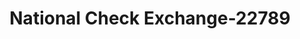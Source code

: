 ---
f_zip-code: 15116
f_state-code: PA
title: National Check Exchange-22789
f_phone: 412-781-9269
f_city-only: Glenshaw
f_address: 800 Butler Street Glenshaw
f_location-unique-id: '22789'
slug: national-check-exchange-22789
updated-on: '2024-05-30T13:46:58.046Z'
created-on: '2024-05-30T13:36:59.803Z'
published-on: '2024-05-30T13:54:32.469Z'
f_city-state: cms/city/glenshaw-pa.md
f_company: cms/company/national-check-exchange.md
f_state: cms/state/pennsylvania.md
layout: '[payday-loan].html'
tags: payday-loan
---